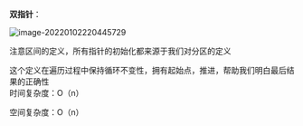 **双指针**：

<img src="C:\Users\Lenovo\AppData\Roaming\Typora\typora-user-images\image-20220102220445729.png" alt="image-20220102220445729"  />

注意区间的定义，所有指针的初始化都来源于我们对分区的定义

这个定义在遍历过程中保持循环不变性，拥有起始点，推进，帮助我们明白最后结果的正确性  
时间复杂度：O（n）

空间复杂度：O（n）
